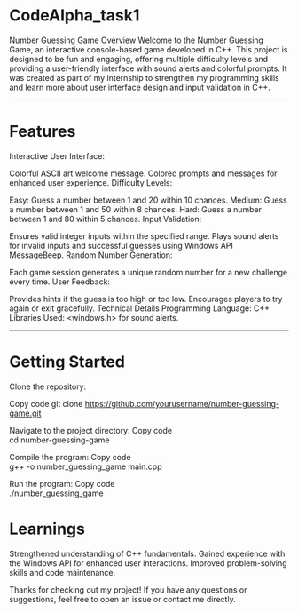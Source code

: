 # CodeAlpha_task1
Number Guessing Game
Overview
Welcome to the Number Guessing Game, an interactive console-based game developed in C++. This project is designed to be fun and engaging, offering multiple difficulty levels and providing a user-friendly interface with sound alerts and colorful prompts. It was created as part of my internship to strengthen my programming skills and learn more about user interface design and input validation in C++.

<hr>

# Features
Interactive User Interface:

Colorful ASCII art welcome message.
Colored prompts and messages for enhanced user experience.
Difficulty Levels:

Easy: Guess a number between 1 and 20 within 10 chances.
Medium: Guess a number between 1 and 50 within 8 chances.
Hard: Guess a number between 1 and 80 within 5 chances.
Input Validation:

Ensures valid integer inputs within the specified range.
Plays sound alerts for invalid inputs and successful guesses using Windows API MessageBeep.
Random Number Generation:

Each game session generates a unique random number for a new challenge every time.
User Feedback:

Provides hints if the guess is too high or too low.
Encourages players to try again or exit gracefully.
Technical Details
Programming Language: C++
Libraries Used:
<windows.h> for sound alerts.

<hr>

# Getting Started
Clone the repository:

Copy code
git clone https://github.com/yourusername/number-guessing-game.git

Navigate to the project directory:
Copy code
<br>
cd number-guessing-game

Compile the program:
Copy code
<br>
g++ -o number_guessing_game main.cpp

Run the program:
Copy code
<br>
./number_guessing_game

# Learnings
Strengthened understanding of C++ fundamentals.
Gained experience with the Windows API for enhanced user interactions.
Improved problem-solving skills and code maintenance.

Thanks for checking out my project! If you have any questions or suggestions, feel free to open an issue or contact me directly.
